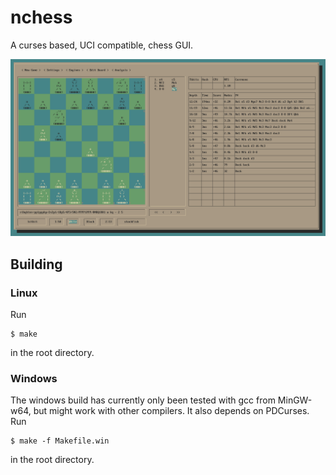 # nchess
A curses based, UCI compatible, chess GUI.

![nchess game between bitbit and stockfish](files/nchess.png?raw=true)

## Building
### Linux
Run
```
$ make
```
in the root directory.

### Windows
The windows build has currently only been tested with gcc from MinGW-w64, but
might work with other compilers. It also depends on PDCurses. Run
```
$ make -f Makefile.win
```
in the root directory.
